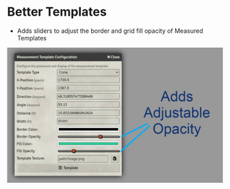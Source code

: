 # Better Templates
* Adds sliders to adjust the border and grid fill opacity of Measured Templates

![Example](docs/bettertemplates.jpg?raw=true "Example Screenshot")